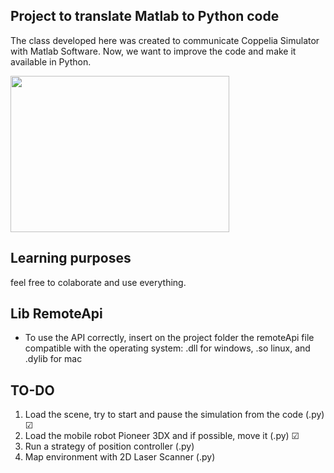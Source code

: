 ## Project to translate Matlab to Python code

The class developed here was created to communicate
Coppelia Simulator with Matlab Software. Now, we
want to improve the code and make it available in Python.

<img src="https://media.giphy.com/media/dU0jVmU13fQuDCmntQ/giphy.gif" height="250" width="350">

## Learning purposes

feel free to colaborate and use everything.


## Lib RemoteApi

- To use the API correctly, insert on the project folder the remoteApi file compatible with the operating system: 
.dll for windows, .so linux, and .dylib for mac 

## TO-DO

1. Load the scene, try to start and pause the simulation from the code (.py) ☑
2. Load the mobile robot Pioneer 3DX and if possible, move it (.py) ☑
3. Run a strategy of position controller (.py)
4. Map environment with 2D Laser Scanner (.py)

